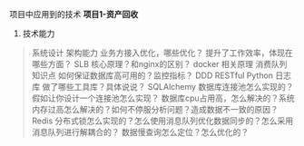 项目中应用到的技术
**项目1-资产回收**
1. 技术能力
> 系统设计  架构能力
> 业务方接入优化，哪些优化？
> 提升了工作效率，体现在哪些方面？
> SLB 核心原理？和nginx的区别？
> docker 相关原理
> 消费队列 知识点
> 如何保证数据库高可用的？监控指标？
> DDD 
> RESTful 
> Python 日志库
> 做了哪些工具库？具体说说？
> SQLAlchemy 数据库连接池怎么实现的？假如让你设计一个连接池怎么实现？
> 数据库cpu占用高，怎么解决的？系统内存过高怎么解决的？如何不停服分析问题？造成数据不一致的原因？
> Redis 分布式锁怎么实现的？怎么使用消息队列优化数据同步的？怎么采用消息队列进行解耦合的？
> 数据慢查询怎么定位？怎么优化的？